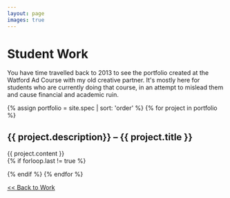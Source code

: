 ```yaml
---
layout: page
images: true
---
```


# Student Work
You have time travelled back to 2013 to see the portfolio created at the Watford Ad Course with my old creative partner. It's mostly here for students who are currently doing that course, in an attempt to mislead them and cause financial and academic ruin.

{% assign portfolio = site.spec | sort: 'order' %}
{% for project in portfolio %}
<h2 class="post-title">{{ project.description}} – {{ project.title }}</h2>
<div>{{ project.content }}</div>
{% if forloop.last != true %}

<p></p>
{% endif %}
{% endfor %}

[<< Back to Work](/work)
